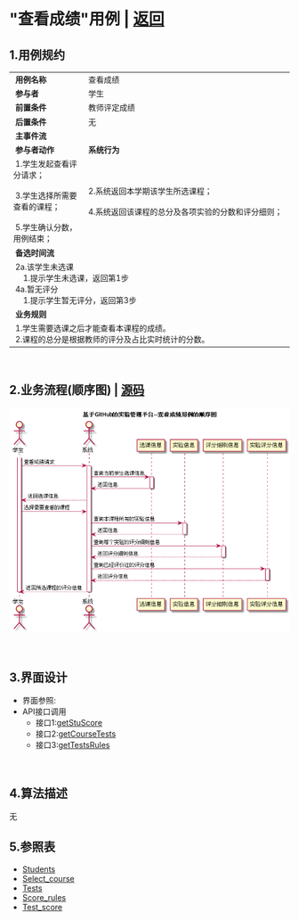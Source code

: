 # "查看成绩"用例 | [返回](../README.md#6)

## 1.用例规约

<table>
    <tr>
        <td width="150"> <b>&nbsp;用例名称</b></td>
        <td colspan="2" width="700">&nbsp;查看成绩</td>
    </tr>
    <tr>
        <td width="150"> <b>&nbsp;参与者</b></td>
        <td colspan="2" width="700">&nbsp;学生</td>
    </tr>
    <tr>
        <td width="150"> <b>&nbsp;前置条件</b></td>
        <td colspan="2" width="700">&nbsp;教师评定成绩</td>
    </tr>
    <tr>
        <td width="150"> <b>&nbsp;后置条件</b></td>
        <td colspan="2" width="700">&nbsp;无</td>
    </tr>
    <tr>
        <td colspan="3" width="200"> <b>&nbsp;主事件流</b></td>
    </tr>
    <tr>
        <td colspan="2" width="180"> <b>&nbsp;参与者动作</b></td>
        <td width="410"> <b>&nbsp;系统行为</b></td>
    </tr>
    <tr>
        <td colspan="2" width="180">
            <span>&nbsp;1.学生发起查看评分请求；</span>
            <br>
            <span>&nbsp;</span>
            <br>
            <span>&nbsp;3.学生选择所需要查看的课程；</span>
            <br>
            <span>&nbsp;</span>
            <br>
            <span>&nbsp;5.学生确认分数，用例结束；</span>
        </td>
        <td width="480">
            <span>&nbsp;</span>
            <br>
            <span>&nbsp;2.系统返回本学期该学生所选课程；</span>
            <br>
            <span>&nbsp;</span>
            <br>
            <span>&nbsp;4.系统返回该课程的总分及各项实验的分数和评分细则；</span>
            <br>
            <span>&nbsp;</span>
        </td>
    </tr>
    <tr>
        <td colspan="3" width="200"> <b>&nbsp;备选时间流</b></td>
    </tr>
    <tr>
        <td colspan="3" width="200">
            <span>&nbsp;2a.该学生未选课</span>
            <br>
            <span>&nbsp;&emsp;1.提示学生未选课，返回第1步</span>
            <br>
            <span>&nbsp;4a.暂无评分</span>
            <br>
            <span>&nbsp;&emsp;1.提示学生暂无评分，返回第3步</span>
        </td>
    </tr>
    <tr>
        <td colspan="3" width="200"> <b>&nbsp;业务规则</b></td>
    </tr>
    <tr>
        <td colspan="3" width="200">
            <span>&nbsp;1.学生需要选课之后才能查看本课程的成绩。</span>
            <br>
            <span>&nbsp;2.课程的总分是根据教师的评分及占比实时统计的分数。</span>
        </td>
    </tr>
</table>

<br>

## 2.业务流程(顺序图) | [源码](../puml/CheckScore.puml)
![img](../picture/CheckScoreSe.png)

<br>

## 3.界面设计
* 界面参照:
* API接口调用
    * 接口1:[getStuScore](../interface/GetStuScoreInter.md)
    * 接口2:[getCourseTests](../interface/GetCourseTestsInter.md)
    * 接口3:[getTestsRules](../interface/GetTestsRulesInter.md)
    
    
<br>

## 4.算法描述
无

## 5.参照表
* [Students](../Markdown/DataBase.md#students学生表)
* [Select_course](../Markdown/DataBase.md#select_course学生选课表)
* [Tests](../Markdown/DataBase.md#Tests实验表)
* [Score_rules](../Markdown/DataBase.md#score_rules评分细则表)
* [Test_score](../Markdown/DataBase.md#test_score实验评分表)

